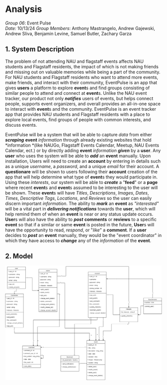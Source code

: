 # Analysis

*Group 06*: Event Pulse  
*Date:* 10/13/24
*Group Members*: Anthony Mastrangelo, Andrew Gajewski, Andrew Sliva, Benjamin Levine, Samuel Butler, Zachary Garza  

## 1. System Description

The problem of not attending NAU and flagstaff events affects NAU students and Flagstaff residents, the impact of which is not making friends and missing out on valuable memories while being a part of the community. For NAU students and Flagstaff residents who want to attend more events, make friends, and interact with their community, EventPulse is an app that gives **users** a platform to explore **event**s and find groups consisting of similar people to attend and connect at **event**s. Unlike the NAU event tracker, our product not only ***notifies*** users of events, but helps connect people, supports event organizers, and overall provides an all-in-one space to interact with **event**s and the community. EventPulse is an event tracker app that provides NAU students and Flagstaff residents with a place to explore local events, find groups of people with common interests, and discuss events. 

EventPulse will be a system that will be able to capture *data* from either ***scraping*** **event** *information* through already existing websites that hold *information *(like NAUGo, Flagstaff Events Calendar, Meetup, NAU Events Calendar, ect.) or by directly adding **event** *information* ***given*** by a **user**. Any **user** who uses the system will be able to ***add*** an **event** manually. Upon installation, Users will need to create an **account** by entering in details such as a unique *username*, a *password*, and a unique *email* for their account. A **questionare** will be shown to users following their **account** creation of the app that will help determine what type of **event**s they would participate in. Using these *interests*, our system will be able to ***create*** a "**feed**" or a **page** where recent **event**s and **event**s assumed to be interesting to the user will be shown. These **event**s will have *Titles*, *Descriptions*, *Images*, *Dates*, *Times*, *Descriptive Tags*, *Locations*, and *Reviews* so the user can easily discern important *information*. The ability to ***mark*** an **event** as *"interested"* will be a vital part in ***delivering notifications*** towards the **user**, which will help remind them of when an **event** is near or any status update occurs. **User**s will also have the ability to ***post*** **comments** or **reviews** to a specific **event** so that if a similar or same **event** is posted in the future, **User**s will have the opportunity to read, *respond*, or "*like*" a **comment**. If a **user** decides to ***post*** an **event** manually, they would be the "event coordinator" in which they have access to ***change*** any of the *information* of the **event**. 


## 2. Model
<img src="/project_documentation/D3_media/d3ClassDiagram.png">




